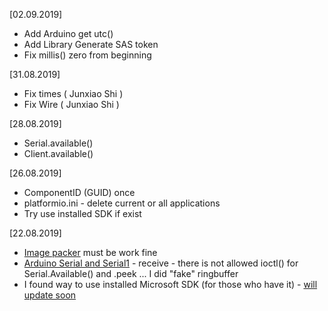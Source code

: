 [02.09.2019]
* Add Arduino get utc()
* Add Library Generate SAS token
* Fix millis() zero from beginning

[31.08.2019]
* Fix times ( Junxiao Shi )
* Fix Wire ( Junxiao Shi )

[28.08.2019]
* Serial.available()
* Client.available()

[26.08.2019]
* ComponentID (GUID) once
* platformio.ini - delete current or all applications
* Try use installed SDK if exist

[22.08.2019]
* [Image packer](https://github.com/Wiz-IO/platform-azure/blob/07d94266b7e44426c8f37778d8c5164b10d92449/builder/frameworks/common.py#L56) must be work fine
* [Arduino Serial and Serial1](https://github.com/Wiz-IO/framework-azure/blob/783b1effeee9e36aececdbb03b1dfdd376c816be/arduino/core/HardwareSerial.cpp#L55) - receive - there is not allowed ioctl() for Serial.Available() and .peek ... I did "fake" ringbuffer
* I found way to use installed Microsoft SDK (for those who have it) - [will update soon](https://github.com/Wiz-IO/platform-azure/blob/b2222658ca657c9c70001924e720417a64a719f0/builder/frameworks/common.py#L126)
